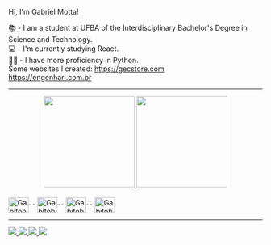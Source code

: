 Hi, I'm Gabriel Motta!

📚 - I am a student at UFBA of the Interdisciplinary Bachelor's Degree in Science and Technology.
<br>
💻 - I'm currently studying React.
<br>
👨‍🏫 - I have more proficiency in Python.
<br>
Some websites I created:
https://gecstore.com
<br>
https://engenhari.com.br
<hr>
<div align="center" dir="auto">
  <a href="https://github.com/Gabitob">
  <img height="180em" src="https://github-readme-stats.vercel.app/api?username=Gabitob&amp;show_icons=true&amp;theme=dracula&amp;include_all_commits=true&amp;count_private=true" style="max-width: 100%;">
  <img height="180em" src="https://github-readme-stats.vercel.app/api/top-langs/?username=Gabitob&amp;layout=compact&amp;langs_count=7&amp;theme=dracula" style="max-width: 100%;">
</a></div>

<div style="display: inline_block"><br>
  <img align="center" alt="Gabitob-Python" height="30" width="40" src="https://cdn.jsdelivr.net/gh/devicons/devicon/icons/python/python-original.svg"><strong>--</strong>
  <img align="center" alt="Gabitob-Html" height="30" width="40" src="https://cdn.jsdelivr.net/gh/devicons/devicon/icons/html5/html5-original-wordmark.svg"><strong>--</strong>
  <img align="center" alt="Gabitob-Css" height="30" width="40" src="https://cdn.jsdelivr.net/gh/devicons/devicon/icons/css3/css3-original-wordmark.svg"><strong>--</strong>
  <img align="center" alt="Gabitob-Javascript" height="30" width="40" src="https://cdn.jsdelivr.net/gh/devicons/devicon/icons/javascript/javascript-original.svg">
</div>
<hr>
<div>
  <a href="https://www.instagram.com/gabitob.m/"><img src="https://img.shields.io/badge/Instagram-E4405F?style=for-the-badge&logo=instagram&logoColor=white">
  <a href="mailto:gabitob1234@gmail.com"><img src="https://img.shields.io/badge/Gmail-D14836?style=for-the-badge&logo=gmail&logoColor=white">
  <a href="https://www.facebook.com/gabriel.araujomotta/"><img src="https://img.shields.io/badge/Facebook-1877F2?style=for-the-badge&logo=facebook&logoColor=white">
  <a href="https://www.linkedin.com/in/gabriel-araujo-motta-soares-b975b4248/"><img src="https://img.shields.io/badge/LinkedIn-0077B5?style=for-the-badge&logo=linkedin&logoColor=white">
</div>
